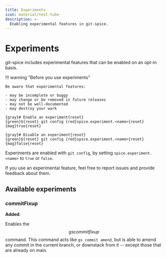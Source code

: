 ```yaml
---
title: Experiments
icon: material/test-tube
description: >-
  Enabling experimental features in git-spice.
---
```


# Experiments

git-spice includes experimental features
that can be enabled on an opt-in basis.

!!! warning "Before you use experiments"

    Be aware that experimental features:

    - may be incomplete or buggy
    - may change or be removed in future releases
    - may not be well-documented
    - may destroy your work

```freeze language="terminal" float="right"
{gray}# Enable an experiment{reset}
{green}${reset} git config {red}spice.experiment.<name>{reset} {mag}true{reset}

{gray}# Disable an experiment{reset}
{green}${reset} git config {red}spice.experiment.<name>{reset} {mag}false{reset}
```

Experiments are enabled with `git config`,
by setting `spice.experiment.<name>` to `true` or `false`.

If you use an experimental feature,
feel free to report issues and provide feedback about them.

## Available experiments

### commitFixup

**Added**: <!-- gs:version unreleased -->
<!-- TODO: **Removed**: -->

Enables the $$gs commit fixup$$ command.
This command acts like `gs commit amend`,
but is able to amend any commit in the current branch,
or downstack from it -- except those that are already on main.
